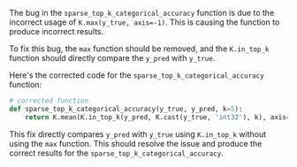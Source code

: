 The bug in the `sparse_top_k_categorical_accuracy` function is due to the incorrect usage of `K.max(y_true, axis=-1)`. This is causing the function to produce incorrect results.

To fix this bug, the `max` function should be removed, and the `K.in_top_k` function should directly compare the `y_pred` with `y_true`. 

Here's the corrected code for the `sparse_top_k_categorical_accuracy` function:

```python
# corrected function
def sparse_top_k_categorical_accuracy(y_true, y_pred, k=5):
    return K.mean(K.in_top_k(y_pred, K.cast(y_true, 'int32'), k), axis=-1)
```

This fix directly compares `y_pred` with `y_true` using `K.in_top_k` without using the `max` function. This should resolve the issue and produce the correct results for the `sparse_top_k_categorical_accuracy`.